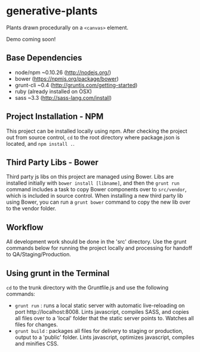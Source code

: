 # generative-plants

Plants drawn procedurally on a `<canvas>` element.

Demo coming soon!


## Base Dependencies
- node/npm ~0.10.26 (http://nodejs.org/)
- bower (https://npmjs.org/package/bower)
- grunt-cli ~0.4 (http://gruntjs.com/getting-started)
- ruby (already installed on OSX)
- sass ~3.3 (http://sass-lang.com/install)


## Project Installation - NPM
This project can be installed locally using npm. After checking the project out from source control, `cd` to the root directory where package.json is located, and `npm install .`.


## Third Party Libs - Bower
Third party js libs on this project are managed using Bower. Libs are installed initially with `bower install [libname]`, and then the `grunt run` command includes a task to copy Bower components over to `src/vendor`, which is included in source control. When installing a new third party lib using Bower, you can run a `grunt bower` command to copy the new lib over to the vendor folder.


## Workflow
All development work should be done in the 'src' directory. Use the grunt commands below for running the project locally and processing for handoff to QA/Staging/Production.


## Using grunt in the Terminal
`cd` to the trunk directory with the Gruntfile.js and use the following commands:

- `grunt run` : runs a local static server with automatic live-reloading on port http://localhost:8008. Lints javascript, compiles SASS, and copies all files over to a 'local' folder that the static server points to. Watches all files for changes.
- `grunt build` : packages all files for delivery to staging or production, output to a 'public' folder. Lints javascript, optimizes javascript, compiles and minifies CSS.
